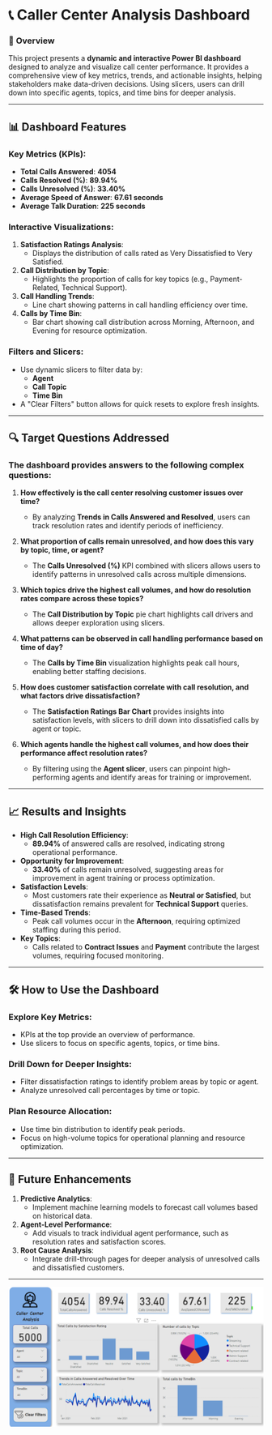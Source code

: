 # 📞 **Caller Center Analysis Dashboard**

### 🚀 **Overview**
This project presents a **dynamic and interactive Power BI dashboard** designed to analyze and visualize call center performance. It provides a comprehensive view of key metrics, trends, and actionable insights, helping stakeholders make data-driven decisions. Using slicers, users can drill down into specific agents, topics, and time bins for deeper analysis.

---

## **📊 Dashboard Features**

### **Key Metrics (KPIs):**
- **Total Calls Answered**: **4054**
- **Calls Resolved (%)**: **89.94%**
- **Calls Unresolved (%)**: **33.40%**
- **Average Speed of Answer**: **67.61 seconds**
- **Average Talk Duration**: **225 seconds**

### **Interactive Visualizations:**
1. **Satisfaction Ratings Analysis**:
   - Displays the distribution of calls rated as Very Dissatisfied to Very Satisfied.
2. **Call Distribution by Topic**:
   - Highlights the proportion of calls for key topics (e.g., Payment-Related, Technical Support).
3. **Call Handling Trends**:
   - Line chart showing patterns in call handling efficiency over time.
4. **Calls by Time Bin**:
   - Bar chart showing call distribution across Morning, Afternoon, and Evening for resource optimization.

### **Filters and Slicers:**
- Use dynamic slicers to filter data by:
  - **Agent**
  - **Call Topic**
  - **Time Bin**
- A "Clear Filters" button allows for quick resets to explore fresh insights.

---

## **🔍 Target Questions Addressed**
### The dashboard provides answers to the following complex questions:
1. **How effectively is the call center resolving customer issues over time?**
   - By analyzing **Trends in Calls Answered and Resolved**, users can track resolution rates and identify periods of inefficiency.

2. **What proportion of calls remain unresolved, and how does this vary by topic, time, or agent?**
   - The **Calls Unresolved (%)** KPI combined with slicers allows users to identify patterns in unresolved calls across multiple dimensions.

3. **Which topics drive the highest call volumes, and how do resolution rates compare across these topics?**
   - The **Call Distribution by Topic** pie chart highlights call drivers and allows deeper exploration using slicers.

4. **What patterns can be observed in call handling performance based on time of day?**
   - The **Calls by Time Bin** visualization highlights peak call hours, enabling better staffing decisions.

5. **How does customer satisfaction correlate with call resolution, and what factors drive dissatisfaction?**
   - The **Satisfaction Ratings Bar Chart** provides insights into satisfaction levels, with slicers to drill down into dissatisfied calls by agent or topic.

6. **Which agents handle the highest call volumes, and how does their performance affect resolution rates?**
   - By filtering using the **Agent slicer**, users can pinpoint high-performing agents and identify areas for training or improvement.

---

## **📈 Results and Insights**
- **High Call Resolution Efficiency**:
  - **89.94%** of answered calls are resolved, indicating strong operational performance.
- **Opportunity for Improvement**:
  - **33.40%** of calls remain unresolved, suggesting areas for improvement in agent training or process optimization.
- **Satisfaction Levels**:
  - Most customers rate their experience as **Neutral or Satisfied**, but dissatisfaction remains prevalent for **Technical Support** queries.
- **Time-Based Trends**:
  - Peak call volumes occur in the **Afternoon**, requiring optimized staffing during this period.
- **Key Topics**:
  - Calls related to **Contract Issues** and **Payment** contribute the largest volumes, requiring focused monitoring.

---

## **🛠️ How to Use the Dashboard**
### **Explore Key Metrics**:
- KPIs at the top provide an overview of performance.
- Use slicers to focus on specific agents, topics, or time bins.

### **Drill Down for Deeper Insights**:
- Filter dissatisfaction ratings to identify problem areas by topic or agent.
- Analyze unresolved call percentages by time or topic.

### **Plan Resource Allocation**:
- Use time bin distribution to identify peak periods.
- Focus on high-volume topics for operational planning and resource optimization.

---

## **🌟 Future Enhancements**
1. **Predictive Analytics**:
   - Implement machine learning models to forecast call volumes based on historical data.
2. **Agent-Level Performance**:
   - Add visuals to track individual agent performance, such as resolution rates and satisfaction scores.
3. **Root Cause Analysis**:
   - Integrate drill-through pages for deeper analysis of unresolved calls and dissatisfied customers.

---
![Dashboard Overview](callcenterdasboard.png)

